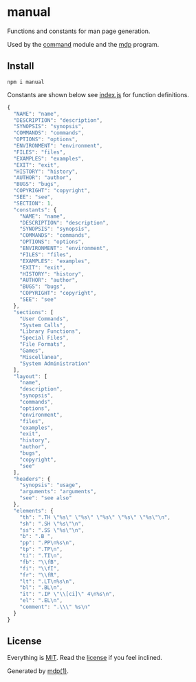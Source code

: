 manual
======

Functions and constants for man page generation.

Used by the [command](https://github.com/freeformsystems/cli-command) module and the [mdp](https://github.com/freeformsystems/mdp) program.

## Install

```
npm i manual
```

Constants are shown below see [index.js](https://github.com/freeformsystems/manual/blob/master/index.js) for function definitions.

```javascript
{
  "NAME": "name",
  "DESCRIPTION": "description",
  "SYNOPSIS": "synopsis",
  "COMMANDS": "commands",
  "OPTIONS": "options",
  "ENVIRONMENT": "environment",
  "FILES": "files",
  "EXAMPLES": "examples",
  "EXIT": "exit",
  "HISTORY": "history",
  "AUTHOR": "author",
  "BUGS": "bugs",
  "COPYRIGHT": "copyright",
  "SEE": "see",
  "SECTION": 1,
  "constants": {
    "NAME": "name",
    "DESCRIPTION": "description",
    "SYNOPSIS": "synopsis",
    "COMMANDS": "commands",
    "OPTIONS": "options",
    "ENVIRONMENT": "environment",
    "FILES": "files",
    "EXAMPLES": "examples",
    "EXIT": "exit",
    "HISTORY": "history",
    "AUTHOR": "author",
    "BUGS": "bugs",
    "COPYRIGHT": "copyright",
    "SEE": "see"
  },
  "sections": [
    "User Commands",
    "System Calls",
    "Library Functions",
    "Special Files",
    "File Formats",
    "Games",
    "Miscellanea",
    "System Administration"
  ],
  "layout": [
    "name",
    "description",
    "synopsis",
    "commands",
    "options",
    "environment",
    "files",
    "examples",
    "exit",
    "history",
    "author",
    "bugs",
    "copyright",
    "see"
  ],
  "headers": {
    "synopsis": "usage",
    "arguments": "arguments",
    "see": "see also"
  },
  "elements": {
    "th": ".TH \"%s\" \"%s\" \"%s\" \"%s\" \"%s\"\n",
    "sh": ".SH \"%s\"\n",
    "ss": ".SS \"%s\"\n",
    "b": ".B ",
    "pp": ".PP\n%s\n",
    "tp": ".TP\n",
    "ti": ".TI\n",
    "fb": "\\fB",
    "fi": "\\fI",
    "fr": "\\fR",
    "lt": ".LT\n%s\n",
    "bl": ".BL\n",
    "it": ".IP \"\\[ci]\" 4\n%s\n",
    "el": ".EL\n",
    "comment": ".\\\" %s\n"
  }
}
```

## License

Everything is [MIT](http://en.wikipedia.org/wiki/MIT_License). Read the [license](https://github.com/freeformsystems/manual/blob/master/LICENSE) if you feel inclined.

Generated by [mdp(1)](https://github.com/freeformsystems/mdp).

[mdp]: https://github.com/freeformsystems/mdp
[command]: https://github.com/freeformsystems/cli-command
